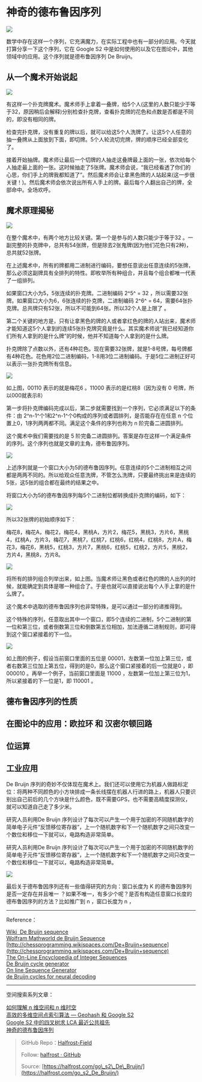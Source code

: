 # 神奇的德布鲁因序列



![](http://upload-images.jianshu.io/upload_images/1194012-d857e84412a8925b.png?imageMogr2/auto-orient/strip%7CimageView2/2/w/1240)


数学中存在这样一个序列，它充满魔力，在实际工程中也有一部分的应用。今天就打算分享一下这个序列，它在 Google S2 中是如何使用的以及它在图论中，其他领域中的应用。这个序列就是德布鲁因序列 De Bruijn。

## 从一个魔术开始说起


![](http://upload-images.jianshu.io/upload_images/1194012-7b559f218c56f210.jpg?imageMogr2/auto-orient/strip%7CimageView2/2/w/1240)



有这样一个扑克牌魔术。魔术师手上拿着一叠牌，给5个人(这里的人数只能少于等于32，原因稍后会解释)分别检查扑克牌，查看扑克牌的花色和点数是否都是不同的，即没有相同的牌。

检查完扑克牌，没有重复的牌以后，就可以给这5个人洗牌了。让这5个人任意的抽一叠牌从上面放到下面，即切牌。5个人轮流切完牌，牌的顺序已经全部变化了。

接着开始抽牌。魔术师让最后一个切牌的人抽走这叠牌最上面的一张，依次给每个人抽走最上面的一张。这时候抽走了5张牌。魔术师会说，“我已经看透了你们的心思，你们手上的牌我都知道了”。然后魔术师会让拿黑色牌的人站起来(这一步很关键！)。然后魔术师会依次说出所有人手上的牌。最后每个人翻出自己的牌，全部命中。全场欢呼。


## 魔术原理揭秘



![](http://upload-images.jianshu.io/upload_images/1194012-6ce8d13eb66da18b.jpg?imageMogr2/auto-orient/strip%7CimageView2/2/w/1240)



在整个魔术中，有两个地方比较关键。第一个是参与的人数只能少于等于32 。一副完整的扑克牌中，总共有54张牌，但是除去2张鬼牌(因为他们花色只有2种)，总共就52张牌。


在上述魔术中，所有的牌都用二进制进行编码，要想任意说出任意连续的5张牌，那么必须这副牌具有全排列的特性。即枚举所有种组合，并且每个组合都唯一代表了一组排列。

如果窗口大小为5，5张连续的扑克牌。二进制编码 2^5^ = 32 ，所以需要32张牌。如果窗口大小为6，6张连续的扑克牌，二进制编码 2^6^ = 64，需要64张扑克牌。总共牌只有52张，所以不可能到64张。所以32个人是上限了 。

第二个关键的地方是，只有让拿黑色的牌的人或者拿红色的牌的人站出来，魔术师才能知道这5个人拿到的连续5张扑克牌究竟是什么。其实魔术师说“我已经知道你们所有人拿到的是什么牌”的时候，他并不知道每个人拿到的是什么牌。

扑克牌除了点数以外，还有4种花色。现在需要32张牌，就是1-8号牌，每号牌都有4种花色。花色用2位二进制编码，1-8用3位二进制编码。于是5位二进制正好可以表示一张扑克牌所有信息。



![](http://upload-images.jianshu.io/upload_images/1194012-9010d14fa1d95c6a.png?imageMogr2/auto-orient/strip%7CimageView2/2/w/1240)



如上图，00110 表示的就是梅花6 。11000 表示的是红桃8（因为没有 0 号牌，所以000就表示8）

第一步将扑克牌编码完成以后，第二步就需要找到一个序列，它必须满足以下的条件：由 2^n-1^个1和2^n-1^个0构成的序列或者圆排列，是否能存在在任意 n 个位置上0，1序列两两都不同。满足这个条件的序列也称为 n 阶完备二进圆排列。

这个魔术中我们需要找的是 5 阶完备二进圆排列。答案是存在这样一个满足条件的序列。这个序列也就是文章的主角，德布鲁因序列。




![](http://upload-images.jianshu.io/upload_images/1194012-23cfb3272af42fc1.png?imageMogr2/auto-orient/strip%7CimageView2/2/w/1240)


上述序列就是一个窗口大小为5的德布鲁因序列。任意连续的5个二进制相互之间都是两两不同的。所以给观众任意洗牌，不管怎么洗牌，只要最终挑出来是连续的5张，这5张的组合都在最终的结果之中。

将窗口大小为5的德布鲁因序列每5个二进制位都转换成扑克牌的编码，如下：

![](http://upload-images.jianshu.io/upload_images/1194012-fdb9c413d07ed051.png?imageMogr2/auto-orient/strip%7CimageView2/2/w/1240)

所以32张牌的初始顺序如下：

梅花8，梅花A，梅花2，梅花4，黑桃A，方片2，梅花5，黑桃3，方片6，黑桃4，红桃A，方片3，梅花7，黑桃7，红桃7，红桃6，红桃4，红桃8，方片A，梅花3，梅花6，黑桃5，红桃3，方片7，黑桃6，红桃5，红桃2，方片5，黑桃2，方片4，黑桃8，方片8。



![](http://upload-images.jianshu.io/upload_images/1194012-8475eab472a824e9.png?imageMogr2/auto-orient/strip%7CimageView2/2/w/1240)


将所有的排列组合列举出来，如上图。当魔术师让黑色或者红色的牌的人出列的时候，就能确定到具体是哪一种组合了。于是也就可以直接说出每个人手上拿的是什么牌了。

这个魔术中选取的德布鲁因序列也非常特殊，是可以通过一部分的递推得到。


这个特殊的序列，任意取出其中一个窗口，即5个连续的二进制，5个二进制的第一位和第三位，或者倒数第三位和倒数第五位相加，加法遵循二进制规则，即可得到这个窗口紧接着的下一位。


![](http://upload-images.jianshu.io/upload_images/1194012-9e8be8aeea30d538.png?imageMogr2/auto-orient/strip%7CimageView2/2/w/1240)


如上图的例子，假设当前窗口里面的五位是 00001，左数第一位加上第三位，或者右数第三位加上第五位，得到的是0，那么这个窗口紧接着的后一位就是0 ，即 000010 。再举一个例子，当前窗口里面是 11000 ，左数第一位加上第三位为1，所以紧接着的下一位是1，即 110001 。


## 德布鲁因序列的性质







## 在图论中的应用：欧拉环 和 汉密尔顿回路



## 位运算


## 工业应用

De Bruijn 序列的奇妙不仅体现在魔术上。我们还可以使用它为机器人做路标定位：将两种不同颜色的小方块排成一条长线摆在机器人行进的路上，机器人只要识别出自己前后的几个方块是什么颜色，既不需要GPS，也不需要高精度探测仪，就可以知道自己走了多少米。

研究人员利用De Bruijn 序列设计了每次可以产生一个用于加密的不同随机数字的简单电子元件“反馈移位寄存器”，上一个随机数字和下一个随机数字之间只改变一个数位和移位一下就可以，电路构造非常简单。


研究人员利用De Bruijn 序列设计了每次可以产生一个用于加密的不同随机数字的简单电子元件“反馈移位寄存器”，上一个随机数字和下一个随机数字之间只改变一个数位和移位一下就可以，电路构造非常简单。


![](http://upload-images.jianshu.io/upload_images/1194012-99ed5c4a1baaa75c.jpg?imageMogr2/auto-orient/strip%7CimageView2/2/w/1240)

最后关于德布鲁因序列还有一些值得研究的方向：窗口长度为 K 的德布鲁因序列是否一定存在并且唯一 ？如果不唯一，有多少个呢？是否有构造任意窗口长度的德布鲁因序列的方法？比如推广到 n ，窗口长度为 n ，

------------------------------------------------------

Reference：

[Wiki  De Bruijn sequence](http://en.wikipedia.org/wiki/De_Bruijn_sequence)  
[Wolfram Mathworld de Bruijn Sequence](http://mathworld.wolfram.com/deBruijnSequence.html)    
[http://chessprogramming.wikispaces.com/De+Bruijn+sequence](http://chessprogramming.wikispaces.com/De+Bruijn+sequence)    
[The On-Line Encyclopedia of Integer Sequences](http://oeis.org/A166315)  
[De Bruijn cycle generator](https://cfn.upenn.edu/aguirre/wiki/public:de_bruijn_software)  
[On line Sequence Generator](http://jgeisler0303.github.io/deBruijnDecode/#decoderTest)  
[de Bruijn cycles for neural decoding](http://www.ncbi.nlm.nih.gov/pubmed/21315160)  


------------------------------------------------------

空间搜索系列文章：

[如何理解 n 维空间和 n 维时空](https://github.com/halfrost/Halfrost-Field/blob/master/contents/Go/n-dimensional_space_and_n-dimensional_space-time.md)  
[高效的多维空间点索引算法 — Geohash 和 Google S2](https://github.com/halfrost/Halfrost-Field/blob/master/contents/Go/go_spatial_search.md)  
[Google S2 中的四叉树求 LCA 最近公共祖先](https://github.com/halfrost/Halfrost-Field/blob/master/contents/Go/go_s2_lowest_common_ancestor.md)  
[神奇的德布鲁因序列](https://github.com/halfrost/Halfrost-Field/blob/master/contents/Go/go_s2_De_Bruijn.md)



> GitHub Repo：[Halfrost-Field](https://github.com/halfrost/Halfrost-Field)
> 
> Follow: [halfrost · GitHub](https://github.com/halfrost)
>
> Source: [https://halfrost.com/go\_s2\_De\_Bruijn/](https://halfrost.com/go_s2_De_Bruijn/)